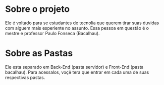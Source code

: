# Sobre o projeto

Ele é voltado para se estudantes de tecnolia que querem tirar suas duvidas com alguem mais esperiente no assunto.
Essa pessoa em questão é o mestre e professor Paulo Fonseca (Bacalhau).

# Sobre as Pastas
Ele esta separado em Back-End (pasta servidor) e Front-End (pasta bacalhau).
Para acessalos, voçê tera que entrar em cada uma de suas respectivas pastas.


